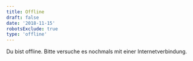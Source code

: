 ```yaml
---
title: Offline
draft: false
date: '2018-11-15'
robotsExclude: true
type: 'offline'
---
```

<p class="text-center">Du bist offline. Bitte versuche es nochmals mit einer Internetverbindung.</p>